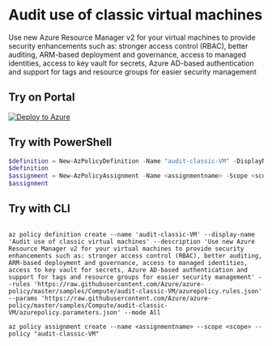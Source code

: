 # Audit use of classic virtual machines

Use new Azure Resource Manager v2 for your virtual machines to provide security enhancements such as: stronger access control (RBAC), better auditing, ARM-based deployment and governance, access to managed identities, access to key vault for secrets, Azure AD-based authentication and support for tags and resource groups for easier security management

## Try on Portal

[![Deploy to Azure](https://aka.ms/deploytoazurebutton)](https://portal.azure.com/#blade/Microsoft_Azure_Policy/CreatePolicyDefinitionBlade/uri/https%3A%2F%2Fraw.githubusercontent.com%2FAzure%2Fazure-policy%2Fmaster%2Fsamples%2FCompute%2Faudit-classic-VM%2Fazurepolicy.json)

## Try with PowerShell

````powershell
$definition = New-AzPolicyDefinition -Name "audit-classic-VM" -DisplayName "Audit use of classic virtual machines" -description "Use new Azure Resource Manager v2 for your virtual machines to provide security enhancements such as: stronger access control (RBAC), better auditing, ARM-based deployment and governance, access to managed identities, access to key vault for secrets, Azure AD-based authentication and support for tags and resource groups for easier security management" -Policy 'https://raw.githubusercontent.com/Azure/azure-policy/master/samples/Compute/audit-classic-VM/azurepolicy.rules.json' -Parameter 'https://raw.githubusercontent.com/Azure/azure-policy/master/samples/Compute/audit-classic-VM/azurepolicy.parameters.json' -Mode All
$definition
$assignment = New-AzPolicyAssignment -Name <assignmentname> -Scope <scope> -PolicyDefinition $definition
$assignment 
````

## Try with CLI

````cli

az policy definition create --name 'audit-classic-VM' --display-name 'Audit use of classic virtual machines' --description 'Use new Azure Resource Manager v2 for your virtual machines to provide security enhancements such as: stronger access control (RBAC), better auditing, ARM-based deployment and governance, access to managed identities, access to key vault for secrets, Azure AD-based authentication and support for tags and resource groups for easier security management' --rules 'https://raw.githubusercontent.com/Azure/azure-policy/master/samples/Compute/audit-classic-VM/azurepolicy.rules.json' --params 'https://raw.githubusercontent.com/Azure/azure-policy/master/samples/Compute/audit-classic-VM/azurepolicy.parameters.json' --mode All

az policy assignment create --name <assignmentname> --scope <scope> --policy "audit-classic-VM" 

````
